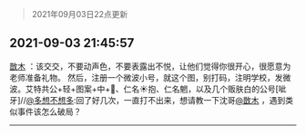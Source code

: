 > 2021年09月03日22点更新
<link rel="stylesheet" href="https://cdn.jsdelivr.net/gh/taotie6/sampleJSON@main/css/photo_show.css">


 ## 2021-09-03 21:45:57 

 [㪚木](https://www.coolapk.com/feed/29744825?shareKey=NTIxZWE0NjJjNTc5NjEzMjJhOTI~) ：该交交，不要动声色，不要表露出不悦，让他们觉得你很开心，很愿意为老师准备礼物。
然后，注册一个微波小号，就这个图，别打码，注明学校，发微波。艾特共公+轻+图案+中+🐏、仁名☀️抱、仁名魍，以及几个贩肤白的公号[呲牙]//<a class="feed-link-uname" href="/u/多想不想多">@多想不想多</a>:回了好几次，一直打不出来<!--break-->，想请教一下沈哥<a class="feed-link-uname" href="/u/㪚木">@㪚木</a> ，遇到类似事件该怎么破局？ 

<div class="album">
</div>

 ------- 

